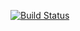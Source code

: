 [![Build Status](https://travis-ci.org/vishwanathb1/vishwa_reposit.svg?branch=master)](https://travis-ci.org/vishwanathb1/vishwa_reposit)
